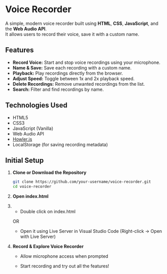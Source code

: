 # Voice Recorder

A simple, modern voice recorder built using **HTML**, **CSS**, **JavaScript**, and the **Web Audio API**.  
It allows users to record their voice, save it with a custom name.

## Features

-  **Record Voice:** Start and stop voice recordings using your microphone.
-  **Name & Save:** Save each recording with a custom name.
-  **Playback:** Play recordings directly from the browser.
-  **Adjust Speed:** Toggle between 1x and 2x playback speed.
-  **Delete Recordings:** Remove unwanted recordings from the list.
-  **Search:** Filter and find recordings by name.

## Technologies Used

- HTML5
- CSS3
- JavaScript (Vanilla)
- Web Audio API
- [Howler.js](https://howlerjs.com/)  
- LocalStorage (for saving recording metadata)

## Initial Setup

1. **Clone or Download the Repository**
   ```bash
   git clone https://github.com/your-username/voice-recorder.git
   cd voice-recorder
   
2. **Open index.html**
3. 
   - Double click on index.html
     
   OR
   
   - Open it using Live Server in Visual Studio Code (Right-click → Open with Live Server)

5. **Record & Explore Voice Recorder**

   - Allow microphone access when prompted

   - Start recording and try out all the features!


